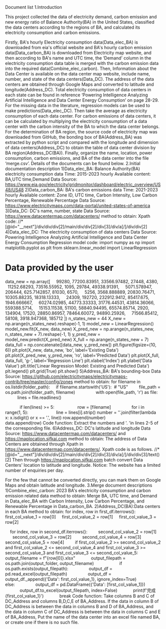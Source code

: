 
Document list
1.Introduction

  This project collected the data of electricity demand, carbon emission and new energy ratio of Balance Authority(BA) in the United States, classified the data centers according to the regions of BA, and calculated its electricity consumption and carbon emissions.
  
  Firstly, BA's hourly Electricity consumption data(Data_elec_BA) is downloaded from eia's official website and BA's hourly carbon emission data(Data_carbon_BA) is downloaded from Electricity map website, and then according to BA's name and UTC time, the ‘Demand’ column in the electricity consumption data table is merged with the carbon emission data into the required data(Combine_elec_carbon).
Then, Information about the Data Center is available on the data center map website, include name, number, and state of the data centers(Data_DC). The address of the data centers are obtained through Google Maps and converted to latitude and longitude(Address_DC). Total electricity consumption of data centers in each state can be found in reference ‘Powering Intelligence Analyzing Artificial Intelligence and Data Center Energy Consumption’ on page 28-29. For the missing data in the literature, regression models can be used to make predictions(Data_elec_DC). Then take the average as electricity consumption of each data center. For carbon emissions of data centers, it can be calculated by multiplying the electricity consumption of a data center with the carbon intensity of the BA to which the data center belongs.
For the determination of BA region, the source code of electricity map was downloaded from GitHub, the bonding box of BA(Address_BA) was extracted by python script and compared with the longitude and dimension of data centers(Address_DC) to obtain the table of data center division by BA region(Address_DC(BA)).
Finally, organize the name, location, power consumption, carbon emissions, and BA of the data center into the file ‘merge.csv’.
Details of the documents can be found below.
2.Initial documentation description
1)Data_elec_BA: Balance Authority(BA) electricity consumption data
Time: 2015-2023 hourly
Available content: BA,UTC time,Demand
Data Source: https://www.eia.gov/electricity/gridmonitor/dashboard/electric_overview/US48/US48
2)Data_carbon_BA: BA's carbon emissions data
Time: 2021-2023 hourly
Available content: Zone ID, UTC time, Carbon Intensity, Low Carbon Percentage, Renewable Percentage
Data Source: https://www.electricitymaps.com/data-portal/united-states-of-america
3)Data_DC: DC's name, number, state
Data Source: https://www.datacentermap.com/datacenters/
method to obtain: 
Xpath code:
//*[@id="__next"]/div/div/div[2]/main/div/div[2]/div[3]/div/a[/]/div/div[2]
4)Data_elec_DC: The electricity consumption of data centers
Data Source: Powering Intelligence Analyzing Artificial Intelligence and Data Center Energy Consumption
Regression model code:
import numpy as np
import matplotlib.pyplot as plt
from sklearn.linear_model import LinearRegression

# Data provided by the user
data_new = np.array([
    99280, 77200.83951, 33566.97482, 27448, 4380,
    11252.68293, 73516.55952, 1095, 29784, 49338.91391,
    5071.578947, 206444, 625.7142857, 81030, 6570,
    5256, 3568.888889, 20830.76471, 10305.88235, 18318.13333,
    24309, 192720, 232912.9412, 85417.675, 1946.666667,
    60274.02985, 44773.33333, 31776.44531, 43814.36066, 559388.5714,
    15153.11538, 51100, 58840.94495, 65574.85714, 2920,
    134904, 17520, 28850.86957, 78464.60072, 94890.25926,
    71566.85412, 58108, 3918.947368, 185712
])
n_states_new = 44
X_new = np.arange(n_states_new).reshape(-1, 1)
model_new = LinearRegression()
model_new.fit(X_new, data_new)
X_pred_new = np.arange(n_states_new, n_states_new + 7).reshape(-1, 1)
y_pred_new = model_new.predict(X_pred_new)
X_full = np.arange(n_states_new + 7)
data_full = np.concatenate([data_new, y_pred_new])
plt.figure(figsize=(10, 6))
plt.plot(X_new, data_new, 'bo', label='Existing Data')
plt.plot(X_pred_new, y_pred_new, 'ro', label='Predicted Data')
plt.plot(X_full, data_full, 'g-', label='Regression Line')
plt.xlabel('Index')
plt.ylabel('Data Value')
plt.title('Linear Regression Model: Existing and Predicted Data')
plt.legend()
plt.grid(True)
plt.show()
5)Address_BA: BA's bounding-box
Data Source: https://github.com/electricitymaps/electricitymaps-contrib/tree/master/config/zones
method to obtain: 
for filename in os.listdir(folder_path):
    if filename.startswith('US'):  # "US"
        file_path = os.path.join(folder_path, filename)
        
        with open(file_path, 'r') as file:
            lines = file.readlines()

            if len(lines) >= 5:  
                row = [filename]
                for i in range(1, 5):  
                    line = lines[i].strip()
number = ''.join(filter(lambda x: x.isdigit() or x == '.', line))
row.append(number)
                data.append(row)
Code function: Extract the numbers and '. 'in lines 2-5 of the corresponding file.
6)Address_DC: DC's latitude and longitude
Data Source: https://www.datacentermap.com/datacenters/ and https://maplocation.sjfkai.com
method to obtain:
The address of Data Centers are obtained through Xpath in https://www.datacentermap.com/datacenters/. Xpath code is as follows.
//*[@id="__next"]/div/div/div[2]/main/div/div[2]/div[3]/div/a[/]/div/div[3]/text()[2]
Then through https://maplocation.sjfkai.com batch convert Data Centers' location to latitude and longitude. Notice: The website has a limited number of enquiries per day.

For the few that cannot be converted directly, you can mark them on Google Maps and obtain latitude and longitude.
3.Merge document descriptions
1)Combine_elec_carbon: 2023 BA's electricity consumption and carbon emission related data
method to obtain: 
Merge BA, UTC time, and Demand in Data_elec_BA with Carbon Intensity, Low Carbon Percentage, and Renewable Percentage in Data_carbon_BA.
2)Address_DC(BA):Data centers in each BA
method to obtain: 
for index, row in first_df.iterrows():
    first_col_value_1 = row[0]
    first_col_value_2 = row[1]
    first_col_value_3 = row[2]

    for index, row in second_df.iterrows():
        second_col_value_2 = row[1]
        second_col_value_3 = row[2]
        second_col_value_4 = row[3]
        second_col_value_5 = row[4]
        if first_col_value_2 >= second_col_value_2 and first_col_value_2 <= second_col_value_4 and first_col_value_3 >= second_col_value_3 and first_col_value_3 <= second_col_value_5:
            output_filename = f"{row[0]}.xlsx"
            output_filepath = os.path.join(output_folder, output_filename)
        
            if os.path.exists(output_filepath):
                output_df = pd.read_excel(output_filepath)
                output_df = output_df._append({'Data': first_col_value_1}, ignore_index=True)
            else:
                output_df = pd.DataFrame({'Data': [first_col_value_1]})
            
            output_df.to_excel(output_filepath, index=False)
            print(f'完成{first_col_value_1}')
            break
Code function:
Take columns B and C of DC_Address and columns B,D,C,E of BA_Address. If the data in column B of DC_Address is between the data in columns B and D of BA_Address, and the data in column C of DC_Address is between the data in columns C and E of BA_Address, Put the name of the data center into an excel file named BA, or create one if there is no such file.

